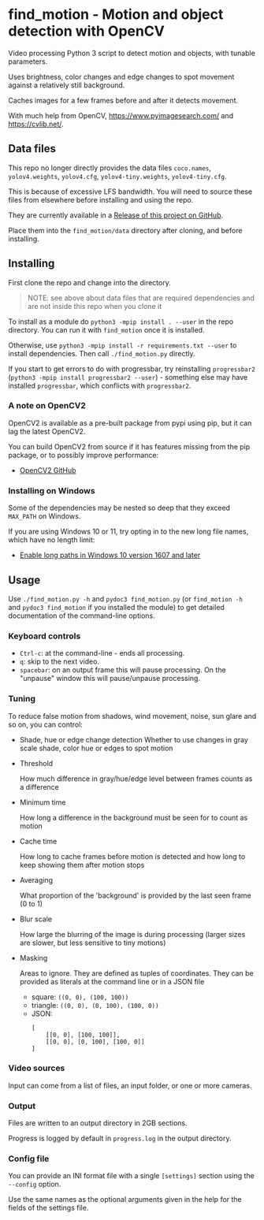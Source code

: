 # find_motion - Motion and object detection with OpenCV

Video processing Python 3 script to detect motion and objects, with tunable parameters.

Uses brightness, color changes and edge changes to spot movement against a relatively still background.

Caches images for a few frames before and after it detects movement.

With much help from OpenCV, https://www.pyimagesearch.com/ and https://cvlib.net/.

## Data files

This repo no longer directly provides the data files `coco.names`, `yolov4.weights`, `yolov4.cfg`, `yolov4-tiny.weights`, `yolov4-tiny.cfg`.

This is because of excessive LFS bandwidth. You will need to source these files from elsewhere before installing and using the repo.

They are currently available in a [Release of this project on GitHub](https://github.com/aegilops/find_motion/releases).

Place them into the `find_motion/data` directory after cloning, and before installing.

## Installing

First clone the repo and change into the directory.

> NOTE: see above about data files that are required dependencies and are not inside this repo when you clone it

To install as a module do `python3 -mpip install . --user` in the repo directory. You can run it with `find_motion` once it is installed.

Otherwise, use `python3 -mpip install -r requirements.txt --user` to install dependencies. Then call `./find_motion.py` directly.

If you start to get errors to do with progressbar, try reinstalling `progressbar2` (`python3 -mpip install progressbar2 --user`) - something else may have installed `progressbar`, which conflicts with `progressbar2`.

### A note on OpenCV2

OpenCV2 is available as a pre-built package from pypi using pip, but it can lag the latest OpenCV2.

You can build OpenCV2 from source if it has features missing from the pip package, or to possibly improve performance:

* [OpenCV2 GitHub](https://github.com/opencv/opencv/)

### Installing on Windows

Some of the dependencies may be nested so deep that they exceed `MAX_PATH` on Windows.

If you are using Windows 10 or 11, try opting in to the new long file names, which have no length limit:

* [Enable long paths in Windows 10 version 1607 and later](https://docs.microsoft.com/en-us/windows/win32/fileio/naming-a-file#enable-long-paths-in-windows-10-version-1607-and-later)

## Usage

Use `./find_motion.py -h` and `pydoc3 find_motion.py` (or `find_motion -h` and `pydoc3 find_motion` if you installed the module) to get detailed documentation of the command-line options.

### Keyboard controls
* `Ctrl-c`: at the command-line - ends all processing.
* `q`: skip to the next video.
* `spacebar`: on an output frame this will pause processing. On the "unpause" window this will pause/unpause processing.  

### Tuning

To reduce false motion from shadows, wind movement, noise, sun glare and so on, you can control:
* Shade, hue or edge change detection
  Whether to use changes in gray scale shade, color hue or edges to spot motion

* Threshold

  How much difference in gray/hue/edge level between frames counts as a difference
* Minimum time

  How long a difference in the background must be seen for to count as motion
* Cache time

  How long to cache frames before motion is detected and how long to keep showing them after motion stops
* Averaging

  What proportion of the 'background' is provided by the last seen frame (0 to 1)
* Blur scale

  How large the blurring of the image is during processing (larger sizes are slower, but less sensitive to tiny motions)
* Masking

  Areas to ignore. They are defined as tuples of coordinates. They can be provided as literals at the command line or in a JSON file
  * square: `((0, 0), (100, 100))`
  * triangle: `((0, 0), (0, 100), (100, 0))`
  * JSON:
    ```
    [
        [[0, 0], [100, 100]],
        [[0, 0], [0, 100], [100, 0]]
    ]
    ```

### Video sources

Input can come from a list of files, an input folder, or one or more cameras.

### Output

Files are written to an output directory in 2GB sections.

Progress is logged by default in `progress.log` in the output directory.

### Config file

You can provide an INI format file with a single `[settings]` section using the `--config` option.

Use the same names as the optional arguments given in the help for the fields of the settings file.
